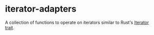 # iterator-adapters

A collection of functions to operate on iterators similar to Rust's [Iterator
trait][iter-trait].

[iter-trait]: https://doc.rust-lang.org/std/iter/trait.Iterator.html
